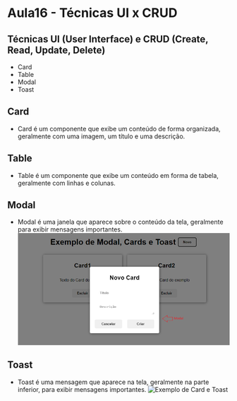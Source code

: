 # Aula16 - Técnicas UI x CRUD
## Técnicas UI (User Interface) e CRUD (Create, Read, Update, Delete)

- Card
- <TR> Table
- Modal
- Toast

## Card
- Card é um componente que exibe um conteúdo de forma organizada, geralmente com uma imagem, um título e uma descrição.

## <TR> Table
- Table é um componente que exibe um conteúdo em forma de tabela, geralmente com linhas e colunas.

## Modal
- Modal é uma janela que aparece sobre o conteúdo da tela, geralmente para exibir mensagens importantes.
![Exemplo de Modal](./modal.png)

## Toast
- Toast é uma mensagem que aparece na tela, geralmente na parte inferior, para exibir mensagens importantes.
![Exemplo de Card e Toast](./toast.png)
